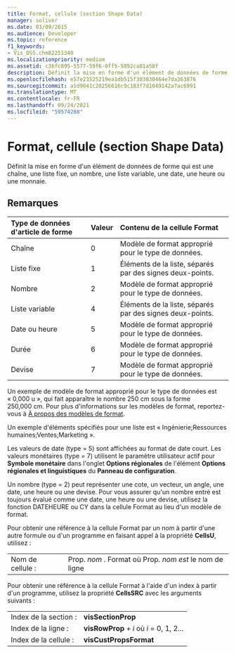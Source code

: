 ```yaml
---
title: Format, cellule (section Shape Data)
manager: soliver
ms.date: 03/09/2015
ms.audience: Developer
ms.topic: reference
f1_keywords:
- Vis_DSS.chm82251340
ms.localizationpriority: medium
ms.assetid: c36fc895-5577-59f6-0ff5-5892ca81a58f
description: Définit la mise en forme d'un élément de données de forme qui est une chaîne, une liste fixe, un nombre, une liste variable, une date, une heure ou une monnaie.
ms.openlocfilehash: e57e23525219ea1db515f303830464e7da363876
ms.sourcegitcommit: a1d9041c20256616c9c183f7d1049142a7ac6991
ms.translationtype: MT
ms.contentlocale: fr-FR
ms.lasthandoff: 09/24/2021
ms.locfileid: "59574208"
---
```

# <a name="format-cell-shape-data-section"></a>Format, cellule (section Shape Data)

Définit la mise en forme d'un élément de données de forme qui est une chaîne, une liste fixe, un nombre, une liste variable, une date, une heure ou une monnaie.
  
## <a name="remarks"></a>Remarques

|**Type de données d'article de forme**|**Valeur**|**Contenu de la cellule Format**|
|:-----|:-----|:-----|
| Chaîne  <br/> | 0  <br/> | Modèle de format approprié pour le type de données.  <br/> |
| Liste fixe  <br/> | 1  <br/> | Éléments de la liste, séparés par des signes deux-points.  <br/> |
| Nombre  <br/> | 2  <br/> | Modèle de format approprié pour le type de données.  <br/> |
| Liste variable  <br/> | 4   <br/> | Éléments de la liste, séparés par des signes deux-points.  <br/> |
| Date ou heure  <br/> | 5  <br/> | Modèle de format approprié pour le type de données.  <br/> |
| Durée  <br/> | 6   <br/> | Modèle de format approprié pour le type de données.  <br/> |
| Devise  <br/> | 7   <br/> | Modèle de format approprié pour le type de données.  <br/> |
   
Un exemple de modèle de format approprié pour le type de données est « 0,000 u », qui fait apparaître le nombre 250 cm sous la forme 250,000 cm. Pour plus d'informations sur les modèles de format, reportez-vous à [À propos des modèles de format](about-format-pictures.md).
  
Un exemple d'éléments spécifiés pour une liste est « Ingénierie;Ressources humaines;Ventes;Marketing ».
  
Les valeurs de date (type = 5) sont affichées au format de date court. Les valeurs monétaires (type = 7) utilisent le paramètre utilisateur actif pour **Symbole monétaire** dans l'onglet **Options régionales** de l'élément **Options régionales et linguistiques** du **Panneau de configuration**.
  
Un nombre (type = 2) peut représenter une cote, un vecteur, un angle, une date, une heure ou une devise. Pour vous assurer qu'un nombre entré est toujours évalué comme une date, une heure ou une devise, utilisez la fonction DATEHEURE ou CY dans la cellule Format au lieu d'un modèle de format.
  
Pour obtenir une référence à la cellule Format par un nom à partir d'une autre formule ou d'un programme en faisant appel à la propriété **CellsU**, utilisez : 
  
|||
|:-----|:-----|
| Nom de cellule :  <br/> | Prop.  *nom*  . Format où Prop.  *nom est*  le nom de ligne  <br/> |
   
Pour obtenir une référence à la cellule Format à l'aide d'un index à partir d'un programme, utilisez la propriété **CellsSRC** avec les arguments suivants : 
  
|||
|:-----|:-----|
| Index de la section :  <br/> |**visSectionProp** <br/> |
| Index de la ligne :  <br/> |**visRowProp**  +   *i* où *i* = 0, 1, 2...  <br/> |
| Index de la cellule :  <br/> |**visCustPropsFormat** <br/> |
   

